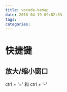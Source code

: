 ```yaml
---
title: vocode-kemap
date: 2018-04-19 09:02:53
tags:
categories:
---
```

# 快捷键
## 放大/缩小窗口
ctrl + '=' 和 ctrl + '-'
